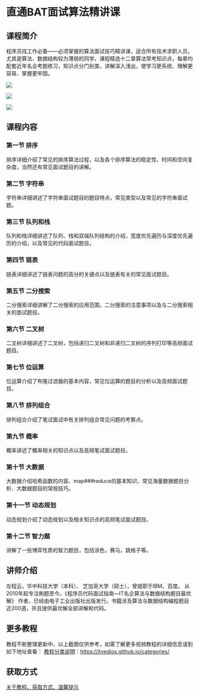 # 直通BAT面试算法精讲课

## 课程简介

程序员找工作必备——必须掌握的算法面试技巧精讲课，适合所有技术求职人员，尤其是算法、数据结构较为薄弱的同学。课程精选十二章算法常考知识点，每章均配套近年名企考题练习，知识点分门别类，讲解深入浅出，使学习更系统、理解更容易、掌握更牢固。

![](http://oqn6ggw87.bkt.clouddn.com/直通BAT面试算法精讲课1.png)

<!--more-->

![](http://oqn6ggw87.bkt.clouddn.com/直通BAT面试算法精讲课2.png)

![](http://oqn6ggw87.bkt.clouddn.com/直通BAT面试算法精讲课3.png)

## 课程内容

### 第一节 排序

排序详细介绍了常见的排序算法过程，以及各个排序算法的稳定性、时间和空间复杂度，当然还有常见面试题目的讲解。

### 第二节 字符串

字符串详细讲述了字符串面试题目的题目特点，常见类型以及常见的字符串面试题。

### 第三节 队列和栈

队列和栈详细讲述了队列、栈和双端队列结构的介绍，宽度优先遍历与深度优先遍历的介绍，以及常见的代码面试题目。

### 第四节 链表

链表详细讲述了链表问题的高分的关键点以及链表有关的常见面试题目。

### 第五节 二分搜索

二分搜索详细讲解了二分搜索的应用范围，二分搜索的注意事项以及与二分搜索相关的面试题目。

### 第六节 二叉树

二叉树详细讲述了二叉树，包括递归二叉树和非递归二叉树的序列打印等高频面试题目。

### 第七节 位运算

位运算介绍了布隆过滤器的基本内容，常见位运算的题目的分析以及高频面试题目。

### 第八节 排列组合

排列组合介绍了笔试面试中有关排列组合常见问题的考察点。

### 第九节 概率

概率讲述了概率相关的知识点以及高频笔试面试题目。

### 第十节 大数据

大数据介绍哈希函数的内容、map###reduce的基本知识、常见海量数据题目分析、大数据题目的常规技巧。

### 第十一节 动态规划

动态规划介绍了动态规划以及相关知识点的高频笔试面试题目。

### 第十二节 智力题

讲解了一些博弈性质的智力题目，包括涂色，赛马，跳格子等。

## 讲师介绍

左程云，华中科技大学（本科）、 芝加哥大学（硕士），曾就职于IBM、百度。 从2010年起专注刷题至今。《程序员代码面试指南—IT名企算法与数据结构题目最优解》 作者，已经由电子工业出版社出版发行。书籍涉及算法与数据结构编程题目近200道，并且提供最优解全部讲解和代码。

## 更多教程

教程不断整理更新中，以上截图仅供参考，如需了解更多视频教程的详细信息请到如下地址查看：
[教程分类说明](https://itvedios.github.io/categories/)：<https://itvedios.github.io/categories/>

## 获取方式

[关于教程、获取方式、温馨提示](https://itvedios.github.io/about/)
